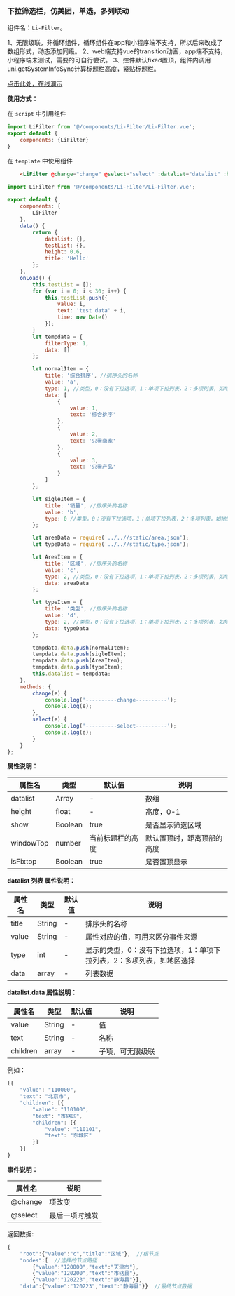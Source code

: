 ### 下拉筛选栏，仿美团，单选，多列联动

组件名：``Li-Filter``。

1、无限级联，非循环组件，循环组件在app和小程序端不支持，所以后来改成了数组形式，动态添加同级。
2、web端支持vue的transition动画，app端不支持，小程序端未测试，需要的可自行尝试。
3、控件默认fixed置顶，组件内调用uni.getSystemInfoSync计算标题栏高度，紧贴标题栏。

[点击此处，在线演示](http://www.bedmoonlight.cn/h5page/3)
 
**使用方式：**

在 ``script`` 中引用组件 

```javascript
import LiFilter from '@/components/Li-Filter/Li-Filter.vue';
export default {
    components: {LiFilter}
}
```

在 ``template`` 中使用组件

```html
	<LiFilter @change="change" @select="select" :datalist="datalist" :height="height"></LiFilter>
```

```javascript
import LiFilter from '@/components/Li-Filter/Li-Filter.vue';
 
export default {
	components: {
		LiFilter
	},
	data() {
		return {
			datalist: {},
			testList: {},
			height: 0.6,
			title: 'Hello'
		};
	},
	onLoad() {
		this.testList = [];
		for (var i = 0; i < 30; i++) {
			this.testList.push({
				value: i,
				text: 'test data' + i,
				time: new Date()
			});
		}
		let tempdata = {
			filterType: 1,
			data: []
		};

		let normalItem = {
			title: '综合排序', //排序头的名称
			value: 'a',
			type: 1, //类型，0：没有下拉选项，1：单项下拉列表，2：多项列表，如地区选择
			data: [
				{
					value: 1,
					text: '综合排序'
				},
				{
					value: 2,
					text: '只看商家'
				},
				{
					value: 3,
					text: '只看产品'
				}
			]
		};

		let sigleItem = {
			title: '销量', //排序头的名称
			value: 'b',
			type: 0 //类型，0：没有下拉选项，1：单项下拉列表，2：多项列表，如地区选择
		};

		let areaData = require('../..//static/area.json');
		let typeData = require('../..//static/type.json');

		let AreaItem = {
			title: '区域', //排序头的名称
			value: 'c',
			type: 2, //类型，0：没有下拉选项，1：单项下拉列表，2：多项列表，如地区选择
			data: areaData
		};

		let typeItem = {
			title: '类型', //排序头的名称
			value: 'd',
			type: 2, //类型，0：没有下拉选项，1：单项下拉列表，2：多项列表，如地区选择
			data: typeData
		};

		tempdata.data.push(normalItem);
		tempdata.data.push(sigleItem);
		tempdata.data.push(AreaItem);
		tempdata.data.push(typeItem);
		this.datalist = tempdata;
	},
	methods: {
		change(e) {
			console.log('----------change----------');
			console.log(e);
		},
		select(e) {
			console.log('----------select----------');
			console.log(e);
		}
	}
};
```

**属性说明：**

|属性名		|类型|默认值	|说明|
|---|----|---|---|
|datalist	|Array	|-|数组|
|height	|float|-|高度，0-1	|
|show	|Boolean	|true|是否显示筛选区域|
|windowTop	|number	|当前标题栏的高度|默认置顶时，距离顶部的高度|
|isFixtop	|Boolean	|true|是否置顶显示|

**datalist 列表 属性说明：**

|属性名		|类型|默认值	|说明|
|---|----|---|---|
|title	|String	|-|排序头的名称|
|value	|String	|-|属性对应的值，可用来区分事件来源|
|type	|int	|-|显示的类型，0：没有下拉选项，1：单项下拉列表，2：多项列表，如地区选择	|
|data	|array	|-|列表数据|

**datalist.data 属性说明：**

|属性名		|类型|默认值	|说明|
|---|----|---|---|
|value	|String	|-|值|
|text	|String	|-|名称|
|children|array	|-|子项，可无限级联|

例如：
```javascript
[{
 	"value": "110000",
 	"text": "北京市",
 	"children": [{
 		"value": "110100",
 		"text": "市辖区",
 		"children": [{
 			"value": "110101",
 			"text": "东城区"
 		}]
 	}]
}
```

**事件说明：**

|属性名		|说明|
|---|---|
|@change	|项改变|
|@select	|最后一项时触发|

返回数据:
 
```javascript
{
	"root":{"value":"c","title":"区域"},  //根节点
	"nodes":[  //选择的节点路径
		{"value":"120000","text":"天津市"},
		{"value":"120200","text":"市辖县"},
		{"value":"120223","text":"静海县"}],
	"data":{"value":"120223","text":"静海县"}}  //最终节点数据
```